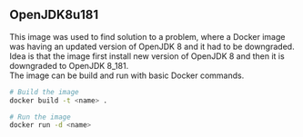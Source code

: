 ## OpenJDK8u181
This image was used to find solution to a problem, where a Docker image was having an updated version of OpenJDK 8 and it had to be downgraded.<br/>
Idea is that the image first install new version of OpenJDK 8 and then it is downgraded to OpenJDK 8_181.<br/>
The image can be build and run with basic Docker commands.
```sh
# Build the image
docker build -t <name> .

# Run the image
docker run -d <name>
```
